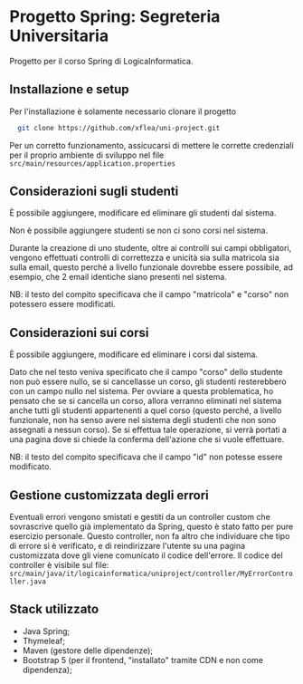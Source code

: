 
# Progetto Spring: Segreteria Universitaria

Progetto per il corso Spring di LogicaInformatica.


## Installazione e setup

Per l'installazione è solamente necessario clonare il progetto

```bash
  git clone https://github.com/xflea/uni-project.git
```
Per un corretto funzionamento, assicucarsi di mettere le corrette credenziali per il proprio ambiente di sviluppo nel file `src/main/resources/application.properties`
## Considerazioni sugli studenti

È possibile aggiungere, modificare ed eliminare gli studenti dal sistema.

Non è possibile aggiungere studenti se non ci sono corsi nel sistema.

Durante la creazione di uno studente, oltre ai controlli sui campi obbligatori, vengono effettuati controlli di correttezza e unicità sia sulla matricola sia sulla email, questo perché a livello funzionale dovrebbe essere possibile, ad esempio, che 2 email identiche siano presenti nel sistema.

NB: il testo del compito specificava che il campo "matricola" e "corso" non potessero essere modificati.


## Considerazioni sui corsi

È possibile aggiungere, modificare ed eliminare i corsi dal sistema.

Dato che nel testo veniva specificato che il campo "corso" dello studente non può essere nullo, se si cancellasse un corso, gli studenti resterebbero con un campo nullo nel sistema.
Per ovviare a questa problematica, ho pensato che se si cancella un corso, allora verranno eliminati nel sistema anche tutti gli studenti appartenenti a quel corso (questo perché, a livello funzionale, non ha senso avere nel sistema degli studenti che non sono assegnati a nessun corso).
Se si effettua tale operazione, si verrà portati a una pagina dove si chiede la conferma dell'azione che si vuole effettuare.

NB: il testo del compito specificava che il campo "id" non potesse essere modificato.

## Gestione customizzata degli errori

Eventuali errori vengono smistati e gestiti da un controller custom che sovrascrive quello già implementato da Spring, questo è stato fatto per pure esercizio personale.
Questo controller, non fa altro che individuare che tipo di errore si è verificato, e di reindirizzare l'utente su una pagina customizzata dove gli viene comunicato il codice dell'errore. Il codice del controller è visibile sul file: `src/main/java/it/logicainformatica/uniproject/controller/MyErrorController.java`
## Stack utilizzato

- Java Spring;
- Thymeleaf;
- Maven (gestore delle dipendenze);
- Bootstrap 5 (per il frontend, "installato" tramite CDN e non come dipendenza);
